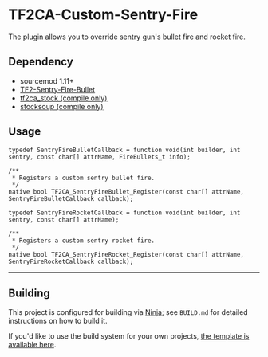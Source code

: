 # TF2CA-Custom-Sentry-Fire
The plugin allows you to override sentry gun's bullet fire and rocket fire.

## Dependency
* sourcemod 1.11+
* [TF2-Sentry-Fire-Bullet](https://github.com/M60TM/TF2-Sentry-Fire-Bullet)
* [tf2ca_stock (compile only)](https://github.com/M60TM/TF2CA-Custom-Building/blob/master/scripting/include/tf2ca_stocks.inc)
* [stocksoup (compile only)](https://github.com/nosoop/stocksoup)

## Usage
```
typedef SentryFireBulletCallback = function void(int builder, int sentry, const char[] attrName, FireBullets_t info);

/**
 * Registers a custom sentry bullet fire.
 */
native bool TF2CA_SentryFireBullet_Register(const char[] attrName, SentryFireBulletCallback callback);

typedef SentryFireRocketCallback = function void(int builder, int sentry, const char[] attrName);

/**
 * Registers a custom sentry rocket fire.
 */
native bool TF2CA_SentryFireRocket_Register(const char[] attrName, SentryFireRocketCallback callback);
```

----

## Building

This project is configured for building via [Ninja][]; see `BUILD.md` for detailed
instructions on how to build it.

If you'd like to use the build system for your own projects,
[the template is available here](https://github.com/nosoop/NinjaBuild-SMPlugin).

[Ninja]: https://ninja-build.org/
